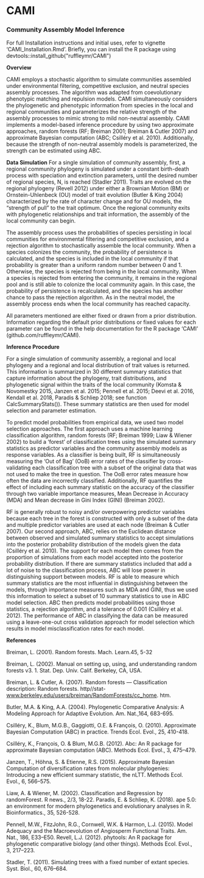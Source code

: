 # CAMI
### Community Assembly Model Inference

  For full Installation instructions and initial uses, refer to vignette ‘CAMI_Installation.Rmd’. Briefly, you can install the R package using devtools::install_github("ruffleymr/CAMI")

**Overview**

  CAMI employs a stochastic algorithm to simulate communities assembled under environmental filtering, competitive exclusion, and neutral species assembly processes. The algorithm was adapted from coevolutionary phenotypic matching and repulsion models. CAMI simultaneously considers the phylogenetic and phenotypic information from species in the local and regional communities and parameterizes the relative strength of the assembly processes to mimic strong to mild non-neutral assembly. CAMI implements a model-based inference procedure by using two approximate approaches, random forests (RF; Breiman 2001; Breiman & Cutler 2007) and approximate Bayesian computation (ABC; Csilléry et al. 2010). Additionally, because the strength of non-neutral assembly models is parameterized, the strength can be estimated using ABC.

**Data Simulation**
  For a single simulation of community assembly, first, a regional community phylogeny is simulated under a constant birth-death process with speciation and extinction parameters, until the desired number of regional species, N, is reached (Stadler 2011). Traits are evolved on the regional phylogeny (Revell 2012) under either a Brownian Motion (BM) or Ornstein-Uhlenbeck (OU) model of trait evolution (Butler & King 2004) characterized by the rate of character change and for OU models, the “strength of pull” to the trait optimum. Once the regional community exits with phylogenetic relationships and trait information, the assembly of the local community can begin.

  The assembly process uses the probabilities of species persisting in local communities for environmental filtering and competitive exclusion, and a rejection algorithm to stochastically assemble the local community. When a species colonizes the community, the probability of persistence is calculated, and the species is included in the local community if that probability is greater than a uniform random number between 0 and 1. Otherwise, the species is rejected from being in the local community. When a species is rejected from entering the community, it remains in the regional pool and is still able to colonize the local community again. In this case, the probability of persistence is recalculated, and the species has another chance to pass the rejection algorithm. As in the neutral model, the assembly process ends when the local community has reached capacity.

  All parameters mentioned are either fixed or drawn from a prior distribution. Information regarding the default prior distributions or fixed values for each parameter can be found in the help documentation for the R package ‘CAMI’ (github.com/ruffleymr/CAMI).

**Inference Procedure**

  For a single simulation of community assembly, a regional and local phylogeny and a regional and local distribution of trait values is returned. This information is summarized in 30 different summary statistics that capture information about the phylogeny, trait distributions, and phylogenetic signal within the traits of the local community (Komsta & Novomestky 2015, Janzen et al. 2015; Pennell et al. 2015; Deevi et al. 2016, Kendall et al. 2018, Paradis & Schliep 2018; see function CalcSummaryStats()). These summary statistics are then used for model selection and parameter estimation.

  To predict model probabilities from empirical data, we used two model selection approaches. The first approach uses a machine learning classification algorithm, random forests (RF; Breiman 1999; Liaw & Wiener 2002) to build a ‘forest’ of classification trees using the simulated summary statistics as predictor variables and the community assembly models as response variables. As a classifier is being built, RF is simultaneously measuring the ‘Out of Bag’ (OoB) error rates of the classifier by cross-validating each classification tree with a subset of the original data that was not used to make the tree in question. The OoB error rates measure how often the data are incorrectly classified. Additionally, RF quantifies the effect of including each summary statistic on the accuracy of the classifier through two variable importance measures, Mean Decrease in Accuracy (MDA) and Mean decrease in Gini Index (GINI) (Breiman 2002).

  RF is generally robust to noisy and/or overpowering predictor variables because each tree in the forest is constructed with only a subset of the data and multiple predictor variables are used at each node (Breiman & Cutler 2007). Our second approach, ABC, relies on the Euclidean distance between observed and simulated summary statistics to accept simulations into the posterior probability distribution of the models given the data (Csilléry et al. 2010). The support for each model then comes from the proportion of simulations from each model accepted into the posterior probability distribution. If there are summary statistics included that add a lot of noise to the classification process, ABC will lose power in distinguishing support between models. RF is able to measure which summary statistics are the most influential in distinguishing between the models, through importance measures such as MDA and GINI, thus we used this information to select a subset of 10 summary statistics to use in ABC model selection. ABC then predicts model probabilities using those statistics, a rejection algorithm, and a tolerance of 0.001 (Csilléry et al. 2012). The performance of ABC in classifying the data can be measured using a leave-one-out cross validation approach for model selection which results in model misclassification rates for each model.

**References**

Breiman, L. (2001). Random forests. Mach. Learn.45, 5-32

Breiman, L. (2002). Manual on setting up, using, and understanding random forests v3. 1. Stat. Dep. Univ. Calif. Berkeley, CA, USA.

Breiman, L. & Cutler, A. (2007). Random forests — Classification description: Random forests. http//stat-www.berkeley.edu/users/breiman/RandomForests/cc_home. htm.

Butler, M.A. & King, A.A. (2004). Phylogenetic Comparative Analysis: A Modeling Approach for Adaptive Evolution. Am. Nat.,164, 683-695.

Csilléry, K., Blum, M.G.B., Gaggiotti, O.E. & François, O. (2010). Approximate Bayesian Computation (ABC) in practice. Trends Ecol. Evol., 25, 410-418.

Csilléry, K., François, O. & Blum, M.G.B. (2012). Abc: An R package for approximate Bayesian computation (ABC). Methods Ecol. Evol., 3, 475–479.

Janzen, T., Höhna, S. & Etienne, R.S. (2015). Approximate Bayesian Computation of diversification rates from molecular phylogenies: Introducing a new efficient summary statistic, the nLTT. Methods Ecol. Evol., 6, 566–575.

Liaw, A. & Wiener, M. (2002). Classification and Regression by randomForest. R news., 2/3, 18-22.
Paradis, E. & Schliep, K. (2018). ape 5.0: an environment for modern phylogenetics and evolutionary analyses in R. Bioinformatics., 35, 526-528.

Pennell, M.W., FitzJohn, R.G., Cornwell, W.K. & Harmon, L.J. (2015). Model Adequacy and the Macroevolution of Angiosperm Functional Traits. Am. Nat., 186, E33–E50.
Revell, L.J. (2012). phytools: An R package for phylogenetic comparative biology (and other things). Methods Ecol. Evol., 3, 217–223.

Stadler, T. (2011). Simulating trees with a fixed number of extant species. Syst. Biol., 60, 676–684.
